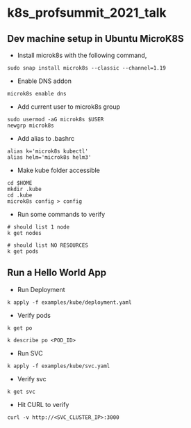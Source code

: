 # k8s_profsummit_2021_talk


## Dev machine setup in Ubuntu MicroK8S

- Install microk8s with the following command,

```
sudo snap install microk8s --classic --channel=1.19
```

- Enable DNS addon

```
microk8s enable dns
```

- Add current user to microk8s group

```
sudo usermod -aG microk8s $USER
newgrp microk8s
```

- Add alias to .bashrc

```
alias k='microk8s kubectl'
alias helm='microk8s helm3'
```

- Make kube folder accessible

```
cd $HOME
mkdir .kube
cd .kube
microk8s config > config
```

- Run some commands to verify

```
# should list 1 node
k get nodes 

# should list NO RESOURCES
k get pods
```

## Run a Hello World App

- Run Deployment

```
k apply -f examples/kube/deployment.yaml
```

- Verify pods

```
k get po

k describe po <POD_ID>
```

- Run SVC

```
k apply -f examples/kube/svc.yaml
```

- Verify svc

```
k get svc
```

- Hit CURL to verify

```
curl -v http://<SVC_CLUSTER_IP>:3000
```
